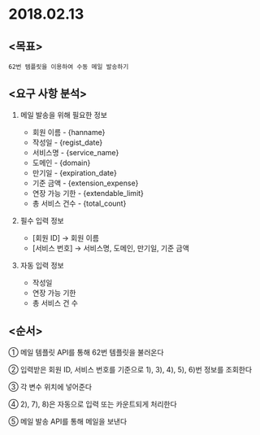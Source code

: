 # 2018.02.13

## <목표>
```
62번 템플릿을 이용하여 수동 메일 발송하기
```

## <요구 사항 분석>

1. 메일 발송을 위해 필요한 정보

	- 회원 이름 - {hanname}
	- 작성일 - {regist_date}
	- 서비스명 - {service_name}
	- 도메인 - {domain}
	- 만기일 - {expiration_date}
	- 기준 금액 - {extension_expense}
	- 연장 가능 기한 - {extendable_limit}
	- 총 서비스 건수 - {total_count}


2. 필수 입력 정보

	- [회원 ID] → 회원 이름 
	- [서비스 번호] → 서비스명, 도메인, 만기일, 기준 금액


3. 자동 입력 정보

	- 작성일
	- 연장 가능 기한
	- 총 서비스 건 수



## <순서>

① 메일 템플릿 API를 통해 62번 템플릿을 불러온다

② 입력받은 회원 ID, 서비스 번호를 기준으로 1), 3), 4), 5), 6)번 정보를 조회한다

③ 각 변수 위치에 넣어준다

④ 2), 7), 8)은 자동으로 입력 또는 카운트되게 처리한다

⑤ 메일 발송 API를 통해 메일을 보낸다
